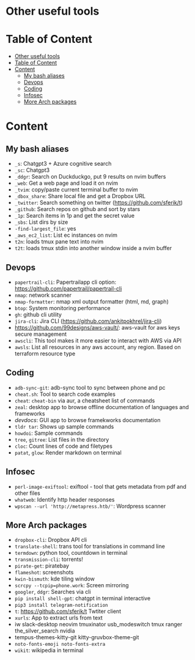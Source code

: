 # Other useful tools

# Table of Content

- [Other useful tools](#other-useful-tools)
- [Table of Content](#table-of-content)
- [Content](#content)
    - [My bash aliases](#my-bash-aliases)
    - [Devops](#devops)
    - [Coding](#coding)
    - [Infosec](#infosec)
    - [More Arch packages](#more-arch-packages)

# Content

## My bash aliases
- `_s`: Chatgpt3 + Azure cognitive search
- `_sc`: Chatgpt3
- `_ddgr`: Search on Duckduckgo, put 9 results on nvim buffers
- `_web`: Get a web page and load it on nvim
- `_tvim`: copy/paste current terminal buffer to nvim
- `_dbox_share`: Share local file and get a Dropbox URL
- `_twitter`: Search something on twitter (https://github.com/sferik/t)
- `_github`: Search repos on github and sort by stars
- `_1p`: Search items in 1p and get the secret value
- `_sbs`: List dirs by size
- `-find-largest_file`: yes
- `_aws_ec2_list`: List ec instances on nvim
- `t2n`: loads tmux pane text into nvim
- `t2t`: loads tmux stdin into another window inside a nvim buffer

## Devops
- `papertrail-cli`: Papertrailapp cli option: https://github.com/papertrail/papertrail-cli
- `nmap`: network scanner
- `nmap-formatter`: nmap xml output formatter (html, md, graph)
- `btop`: System monitoring performance
- `gh`: github cli utility
- `jira-cli`: Jira CLI (https://github.com/ankitpokhrel/jira-cli)
- https://github.com/99designs/aws-vault/: aws-vault for aws keys secure management
- `awscli`: This tool makes it more easier to interact with AWS via API
- `awsls`: List all resources in any aws account, any region. Based on terraform resource type

## Coding
- `adb-sync-git`: adb-sync tool to sync between phone and pc
- `cheat.sh`: Tool to search code examples
- `cheat`: `cheat-bin` via aur, a cheatsheet list of commands
- `zeal`: desktop app to browse offline documentation of languages and frameworks
- *devdocs*: GUI app to browse framekworks documentation
- `tldr tar`: Shows up sample commands
- `howdoi`: Sample commands
- `tree`, `gitree`: List files in the directory
- `cloc`: Count lines of code and filetypes
- `patat`, `glow`: Render markdown on terminal

## Infosec
- `perl-image-exiftool`: exiftool - tool that gets metadata from pdf and other files
- `whatweb`: Identify http header responses
- `wpscan --url 'http://metapress.htb/'`: Wordpress scanner

## More Arch packages
- `dropbox-cli`: Dropbox API cli
- `translate-shell`: trans tool for translations in command line
- `termdown`: python tool, countdown in terminal
- `transmission-cli`: torrents!
- `pirate-get`: piratebay
- `flameshot`: screenshots
- `kwin-bismuth`: kde tiling window
- `scrcpy --tcpip=phone.work`: Screen mirroring
- `googler`, `ddgr`: Searches via cli
- `pip install shell-gpt`: chatgpt in terminal interactive
- `pip3 install telegram-notification`
- `t`: https://github.com/sferik/t Twtiter client
- `xurls`: App to extract urls from text
- iw slack-desktop neovim tmuxinator usb_modeswitch tmux ranger the_silver_search nvidia
- tempus-themes-kitty-git kitty-gruvbox-theme-git
- `noto-fonts-emoji noto-fonts-extra`
- `wikit`: wikipedia in terminal
